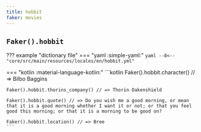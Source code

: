 ```yaml
---
title: hobbit
faker: movies
---
```


## `Faker().hobbit`

??? example "dictionary file"
    === "yaml :simple-yaml:"
        ```yaml
        --8<-- "core/src/main/resources/locales/en/hobbit.yml"
        ```

=== "kotlin :material-language-kotlin:"
    ```kotlin
    Faker().hobbit.character() // => Bilbo Baggins

    Faker().hobbit.thorins_company() // => Thorin Oakenshield

    Faker().hobbit.quote() // => Do you wish me a good morning, or mean that it is a good morning whether I want it or not; or that you feel good this morning; or that it is a morning to be good on?

    Faker().hobbit.location() // => Bree
    ```
